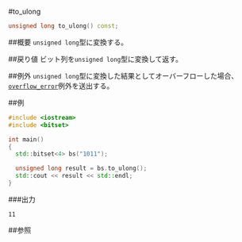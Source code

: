 #to_ulong
```cpp
unsigned long to_ulong() const;
```

##概要
`unsigned long`型に変換する。


##戻り値
ビット列を`unsigned long`型に変換して返す。


##例外
`unsigned long`型に変換した結果としてオーバーフローした場合、[`overflow_error`](/reference/stdexcept.md)例外を送出する。


##例
```cpp
#include <iostream>
#include <bitset>

int main()
{
  std::bitset<4> bs("1011");

  unsigned long result = bs.to_ulong();
  std::cout << result << std::endl;
}
```

###出力
```
11
```


##参照

